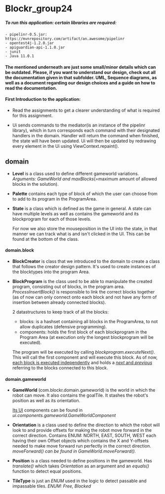 # Blockr_group24

##### To run this application: certain libraries are required:

	- pipelinr-0.5.jar: https://mvnrepository.com/artifact/an.awesome/pipelinr
	- opentest4j-1.2.0.jar
	- apiguardian-api-1.1.0.jar
	- junit
	- Java 11.0.1

#### The mentioned underneath are just some small/minor details which can be outdated. Please, if you want to understand our design, check out all the documentation given in that subfolder. UML, Sequence diagrams, as well as a document regarding our design choices and a guide on how to read the documentation.

#### First Introduction to the application:

- Read the assignments to get a clearer understanding of what is required for this assignment.

- Ui sends commands to the mediator(is an instance of the pipelinr library), which in turn corresponds each command with their designated handlers in the domain. Handler will return the command when finished, the state will have been updated. Ui will then be updated by redrawing every element in the Ui using ViewContext.repaint(). 

## domain

- **Level** is a class used to define different gameworld variations. *Arguments: GameWorld and maxBlocks*(=maximum amount of allowed blocks in the solution).

- **Palette** contains each type of block of which the user can choose from to add to its program in the ProgramArea.

- **State** is a class which is defined as the game in general. A state can have multiple levels as well as contains the gameworld and its blockprogram for each of those levels.

  For now we also store the mouseposition in the UI into the state, in that manner we can track what is and isn't clicked in the UI. This can be found at the bottom of the class.

#### domain.block

- **BlockCreator** is class that we introduced to the domain to create a class that follows the creator design pattern. It's used to create instances of the blocktypes into the program Area. 

- **BlockProgram** is the class used to be able to manipulate the created program, consisting out of blocks, in the program area. *ProcessInsertBlock()* is responsible to link the correct blocks together (as of now can only connect onto each block and not have any form of insertion between already connected blocks).

  2 datastructures to keep track of all the blocks:

  - blocks: is a hashset containing all blocks in the ProgramArea, to not allow duplicates (defensive programming).
  - components: holds the first block of each blockprogram in the Program Area (at execution only the longest blockprogram will be executed).

  The program will be executed by calling *blockprogram.executeNext()*. This will call the first component and will execute this block. As of now, <u>each block is executed independently</u> and holds a <u>*next* and *previous*</u> referring to the blocks connected to this block.

#### domain.gameworld

- **GameWorld** (com.blockr.domain.gameworld) is the world in which the robot can move. It also contains the goalTile. It stashes the robot's position as well as its orientation.

  <u>Its UI</u> components can be found in *ui.components.gameworld.GameWorldComponent*

- **Orientation** is a class used to define the direction to which the robot will look to and provide offsets for making the robot move  forward in the correct direction. Contains ENUM: NORTH, EAST, SOUTH, WEST each having their own Offset objects which contains the X and Y-offsets needed to make move forward run perfectly in the correct direction. *moveForward() can be found in GameWorld.moveForward().*
- **Position** is a class needed to define positions in the gameworld. Has *translate()* which takes *Orientation* as an argument and an *equals()* function to detect equal positions.
- **TileType** is just an *ENUM* used in the logic to detect passable and impassable tiles. *ENUM: Free, Blocked*





